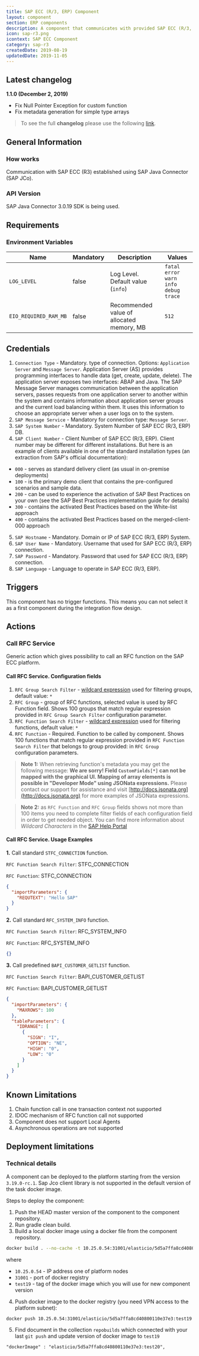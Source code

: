 ```yaml
---
title: SAP ECC (R/3, ERP) Component
layout: component
section: ERP components
description: A component that communicates with provided SAP ECC (R/3, ERP) system.
icon: sap-r3.png
icontext: SAP ECC Component
category: sap-r3
createdDate: 2019-08-19
updatedDate: 2019-11-05
---
```


## Latest changelog

**1.1.0 (December 2, 2019)**

* Fix Null Pointer Exception for custom function
* Fix metadata generation for simple type arrays

> To see the full **changelog** please use the following [link](/components/sap-r3/changelog).

## General Information

### How works

Communication with SAP ECC (R3) established using SAP Java Connector (SAP JCo).

### API Version

SAP Java Connector 3.0.19 SDK is being used.

## Requirements

### Environment Variables

| Name | Mandatory | Description | Values |
|----|---------|-----------|------|
| `LOG_LEVEL` | false | Log Level. Default value (`info`) | `fatal` `error` `warn` `info` `debug` `trace` |
| `EIO_REQUIRED_RAM_MB` | false | Recommended value of allocated memory, MB | `512` |

## Credentials

1. `Connection Type` - Mandatory. type of connection. Options: `Application Server` and `Message Server`. Application Server (AS) provides programming interfaces to handle data (get, create, update, delete). The application server exposes two interfaces: ABAP and Java.
The SAP Message Server manages communication between the application servers, passes requests from one application server to another within the system and contains information about application server groups and the current load balancing within them. It uses this information to choose an appropriate server when a user logs on to the system.
2. `SAP Message Service` - Mandatory for connection type: `Message Server`.
3. `SAP System Number` - Mandatory. System Number of SAP ECC (R/3, ERP) DB.
4. `SAP Client Number` - Client Number of SAP ECC (R/3, ERP). Client number may be different for different installations. But here is an example of clients available in one of the standard installation types (an extraction from SAP's official documentation):
  -    `000` - serves as standard delivery client (as usual in on-premise deployments)
  -    `100` - is the primary demo client that contains the pre-configured scenarios and sample data.
  -    `200` - can be used to experience the activation of SAP Best Practices on your own (see the SAP Best Practices implementation guide for details)
  -    `300` - contains the activated Best Practices based on the White-list approach
  -    `400` - contains the activated Best Practices based on the merged-client-000 approach
5.  `SAP Hostname` - Mandatory. Domain or IP of SAP ECC (R/3, ERP) System.
6.  `SAP User Name` - Mandatory. Username that used for SAP ECC (R/3, ERP) connection.
7.  `SAP Password` - Mandatory. Password that used for SAP ECC (R/3, ERP) connection.
8.  `SAP Language` - Language to operate in SAP ECC (R/3, ERP).

## Triggers

This component has no trigger functions. This means you can not select it as a first
component during the integration flow design.

## Actions

### Call RFC Service

Generic action which gives possibility to call an RFC function on the SAP ECC platform.

#### Call RFC Service. Configuration fields

1.  `RFC Group Search Filter` - [wildcard expression](https://help.sap.com/doc/saphelp_470/4.7/es-ES/85/dae7c04bac11d1890e0000e8322f96/content.htm?no_cache=true) used for filtering groups, default value: `*`
2.  `RFC Group` - group of RFC functions, selected value is used by RFC Function field. Shows 100 groups that match regular expression provided in `RFC Group Search Filter` configuration parameter.
3.  `RFC Function Search Filter` - [wildcard expression](https://help.sap.com/doc/saphelp_470/4.7/es-ES/85/dae7c04bac11d1890e0000e8322f96/content.htm?no_cache=true) used for filtering functions, default value: `*`
4.  `RFC Function` - Required. Function to be called by component. Shows 100 functions that match regular expression provided in `RFC Function Search Filter` that belongs to group provided: in `RFC Group` configuration parameters.

> **Note 1:** When retrieving function's metadata you may get the following message:
> **We are sorry! Field `CustomFields[*]` can not be mapped with the graphical UI. Mapping of array elements is possible in "Developer Mode" using JSONata expressions.**
> Please contact our support for assistance and visit [http://docs.jsonata.org](http://docs.jsonata.org) for more examples of JSONata expressions.

> **Note 2:** as `RFC Function` and `RFC Group` fields shows not more than 100 items you need to complete filter fields of each configuration field in order to get needed object. You can find more information about *Wildcard Characters* in the [SAP Help Portal](https://help.sap.com/doc/saphelp_470/4.7/es-ES/85/dae7c04bac11d1890e0000e8322f96/content.htm?no_cache=true)

#### Call RFC Service. Usage Examples

**1.** Call standard `STFC_CONNECTION` function.

`RFC Function Search Filter`: STFC_CONNECTION

`RFC Function`: STFC_CONNECTION

```json
{
  "importParameters": {
    "REQUTEXT": "Hello SAP"
  }
}
```
**2.** Call standard `RFC_SYSTEM_INFO` function.

`RFC Function Search Filter`: RFC_SYSTEM_INFO

`RFC Function`: RFC_SYSTEM_INFO

```json
{}
```

**3.** Call predefined `BAPI_CUSTOMER_GETLIST` function.

`RFC Function Search Filter`: BAPI_CUSTOMER_GETLIST

`RFC Function`: BAPI_CUSTOMER_GETLIST

```json
{
  "importParameters": {
    "MAXROWS": 100
  },
  "tableParameters": {
    "IDRANGE": [
      {
        "SIGN": "I",
        "OPTION": "NE",
        "HIGH": "0",
        "LOW": "0"
      }
    ]
  }
}
```

## Known Limitations

1.  Chain function call in one transaction context not supported
2.  IDOC mechanism of RFC function call not supported
3.  Component does not support Local Agents
4.  Asynchronous operations are not supported


## Deployment limitations

### Technical details

A component can be deployed to the platform starting from the version
`3.19.0-rc.1`. Sap Jco client library is not supported in the default version of the task docker image.

Steps to deploy the component:

1.  Push the HEAD master version of the component to the component repository.
2.  Run gradle clean build.
3.  Build a local docker image using a docker file from the component repository.

```sh
docker build . --no-cache -t 10.25.0.54:31001/elasticio/5d5a7ffa8cd40800110e37e3:test19
```
where
*   `10.25.0.54` - IP address one of platform nodes
*   `31001` - port of docker registry
*   `test19` - tag of the docker image which you will use for new component version

4.  Push docker image to the docker registry (you need VPN access to the platform subnet):

```sh
docker push 10.25.0.54:31001/elasticio/5d5a7ffa8cd40800110e37e3:test19
```

5.  Find document in the collection `repobuilds` which connected with your last `git push` and update version of docker image to `test19`

```
"dockerImage" : "elasticio/5d5a7ffa8cd40800110e37e3:test20",
```
